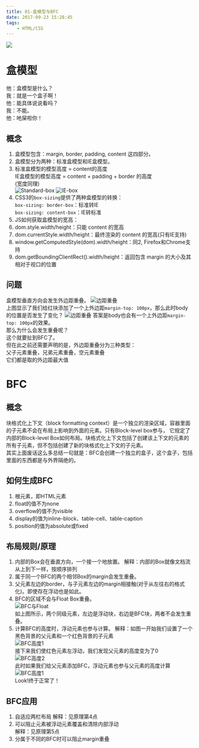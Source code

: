 ```yaml
---
title: 01-盒模型与BFC
date: 2017-09-23 15:28:45
tags:
	- HTML/CSS
---
```

<img src="/images/index/01.jpg" />
<!--more-->

# 盒模型  
他：盒模型是什么？  
我：就是一个盒子啊！  
他：能具体说说看吗？  
我：不能。  
他：吔屎啦你！  

## 概念  
1. 盒模型包含：margin, border, padding, content 这四部分。
2. 盒模型分为两种：标准盒模型和IE盒模型。 
3. 标准盒模型的模型高度 = content的高度  
   IE盒模型的模型高度 = content + padding + border 的高度  
   (宽度同理)  
   ![Standard-box](/images/standard-box.jpg)
   ![IE-box](/images/ie-box.jpg)
4. CSS3的`box-sizing`提供了两种盒模型的转换：  
   `box-sizing: border-box`：标准转IE  
   `box-sizing: content-box`：IE转标准
5. JS如何获取盒模型的宽高：
  1. dom.style.width/height：只能 content 的宽高  
  2. dom.currentStyle.width/height：最终渲染的 content 的宽高(只有IE支持)
  3. window.getComputedStyle(dom).width/height：同2, Firefox和Chrome支持  
  4. dom.getBoundingClientRect().width/height：返回包含 margin 的大小及其相对于视口的位置  

## 问题
盒模型垂直方向会发生外边距重叠。
![边距重叠](/images/边距重叠.png)  
上图显示了我们给红块添加了一个上外边距`margin-top: 100px`，那么此时body的位置是否发生了变化？
![边距重叠](/images/边距重叠2.png)
答案是body也会有一个上外边距`margin-top: 100px`的效果。  
那么为什么会发生重叠呢？  
这个就要扯到BFC了。  
但在此之前还需要声明的是，外边距重叠分为三种类型：  
父子元素重叠，兄弟元素重叠，空元素重叠  
它们都是取的外边距最大值

# BFC

## 概念  
块格式化上下文（block formatting context）是一个独立的渲染区域，容器里面的子元素不会在布局上影响到外面的元素。只有Block-level box参与， 它规定了内部的Block-level Box如何布局。块格式化上下文包括了创建该上下文的元素的所有子元素，但不包括创建了新的块格式化上下文的子元素。  
其实上面废话这么多总结一句就是：BFC会创建一个独立的盒子，这个盒子，包括里面的东西都是与外界隔绝的。  

## 如何生成BFC
1. 根元素，即HTML元素
2. float的值不为none
3. overflow的值不为visible
4. display的值为inline-block、table-cell、table-caption
5. position的值为absolute或fixed

## 布局规则/原理
1. 内部的Box会在垂直方向，一个接一个地放置。
解释：内部的Box就像文档流从上到下一样，按顺序排列
2. 属于同一个BFC的两个相邻Box的margin会发生重叠。
3. 父元素左边的border，与子元素左边的margin相接触(对于从左往右的格式化)。即使存在浮动也是如此。
4. BFC的区域不会与Float Box重叠。  
![BFC与Float](/images/BFC与Float.png)  
如上图所示，两个同级元素，左边是浮动块，右边是BFC块，两者不会发生重叠。
5. 计算BFC的高度时，浮动元素也参与计算。
解释：如图一开始我们设置了一个黑色背景的父元素和一个红色背景的子元素  
![BFC高度1](/images/BFC高度1.png)  
接下来我们使红色元素左浮动，我们发现父元素的高度变为了0  
![BFC高度2](/images/BFC高度2.png)  
此时如果我们给父元素添加BFC，浮动元素也参与父元素的高度计算  
![BFC高度1](/images/BFC高度1.png)  
Look!终于正常了！

## BFC应用  
1. 自适应两栏布局
解释：见原理第4点
2. 可以阻止元素被浮动元素覆盖和清除内部浮动  
解释：见原理第5点
3. 分属于不同的BFC时可以阻止margin重叠